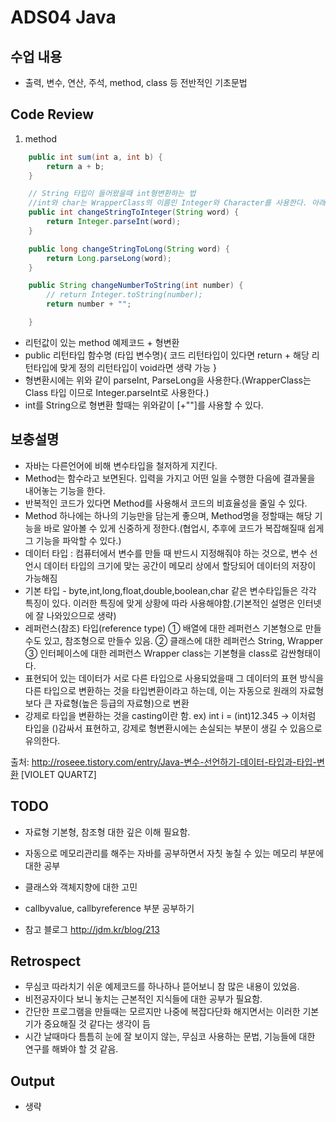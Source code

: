 # ADS04 Java 

## 수업 내용
- 출력, 변수, 연산, 주석, method, class 등 전반적인 기초문법

## Code Review

1. method
```Java
	public int sum(int a, int b) {
		return a + b;
	}

    // String 타입이 들어왔을때 int형변환하는 법
    //int와 char는 WrapperClass의 이름인 Integer와 Character를 사용한다. 아래 예시가 있음.
	public int changeStringToInteger(String word) {
		return Integer.parseInt(word);
	}

	public long changeStringToLong(String word) {
		return Long.parseLong(word);
	}

	public String changeNumberToString(int number) {
		// return Integer.toString(number);
		return number + "";

	}
```
- 리턴값이 있는 method 예제코드 + 형변환
- public 리턴타입 함수명 (타입 변수명){
    코드
    리턴타입이 있다면 return + 해당 리턴타입에 맞게 정의
    리턴타입이 void라면 생략 가능
}
- 형변환시에는 위와 같이 parseInt, ParseLong을 사용한다.(WrapperClass는 Class 타입 이므로 Integer.parseInt로 사용한다.)
- int를 String으로 형변환 할때는 위와같이 [+""]를 사용할 수 있다.

## 보충설명
- 자바는 다른언어에 비해 변수타입을 철저하게 지킨다. 
- Method는 함수라고 보면된다. 입력을 가지고 어떤 일을 수행한 다음에 결과물을 내어놓는 기능을 한다. 
- 반복적인 코드가 있다면 Method를 사용해서 코드의 비효율성을 줄일 수 있다.
- Method 하나에는 하나의 기능만을 담는게 좋으며, Method명을 정할때는 해당 기능을 바로 알아볼 수 있게 신중하게 정한다.(협업시, 추후에 코드가 복잡해질때 쉽게 그 기능을 파악할 수 있다.)
- 데이터 타입 : 컴퓨터에서 변수를 만들 때 반드시 지정해줘야 하는 것으로, 변수 선언시 데이터 타입의 크기에 맞는 공간이 메모리 상에서 할당되어 데이터의 저장이 가능해짐
- 기본 타입 - byte,int,long,float,double,boolean,char 같은 변수타입들은 각각 특징이 있다. 이러한 특징에 맞게 상황에 따라 사용해야함.(기본적인 설명은 인터넷에 잘 나와있으므로 생략)
- 레퍼런스(참조) 타입(reference type)
① 배열에 대한 레퍼런스
 기본형으로 만들수도 있고, 참조형으로 만들수 있음.
② 클래스에 대한 레퍼런스
  String, Wrapper
③ 인터페이스에 대한 레퍼런스
  Wrapper class는 기본형을 class로 감싼형태이다.
- 표현되어 있는 데이터가 서로 다른 타입으로 사용되었을때 그 데이터의 표현 방식을 다른 타입으로 변환하는 것을 타입변환이라고 하는데, 이는 자동으로 원래의 자료형보다 큰 자료형(높은 등급의 자료형)으로 변환
- 강제로 타입을 변환하는 것을 casting이란 함. ex) int i = (int)12.345 -> 이처럼 타입을 ()감싸서 표현하고, 강제로 형변환시에는 손실되는 부분이 생길 수 있음으로 유의한다.

출처: http://roseee.tistory.com/entry/Java-변수-선언하기-데이터-타입과-타입-변환 [VIOLET QUARTZ]

## TODO

- 자료형 기본형, 참조형 대한 깊은 이해 필요함.
- 자동으로 메모리관리를 해주는 자바를 공부하면서 자칫 놓칠 수 있는 메모리 부분에 대한 공부
- 클래스와 객체지향에 대한 고민
- callbyvalue, callbyreference 부분 공부하기

- 참고 블로그 http://jdm.kr/blog/213



## Retrospect

- 무심코 따라치기 쉬운 예제코드를 하나하나 뜯어보니 참 많은 내용이 있었음.
- 비전공자이다 보니 놓치는 근본적인 지식들에 대한 공부가 필요함.
- 간단한 프로그램을 만들때는 모르지만 나중에 복잡다단화 해지면서는 이러한 기본기가 중요해질 것 같다는 생각이 듬
- 시간 날때마다 틈틈히 눈에 잘 보이지 않는, 무심코 사용하는 문법, 기능들에 대한 연구를 해봐야 할 것 같음.

## Output
- 생략
